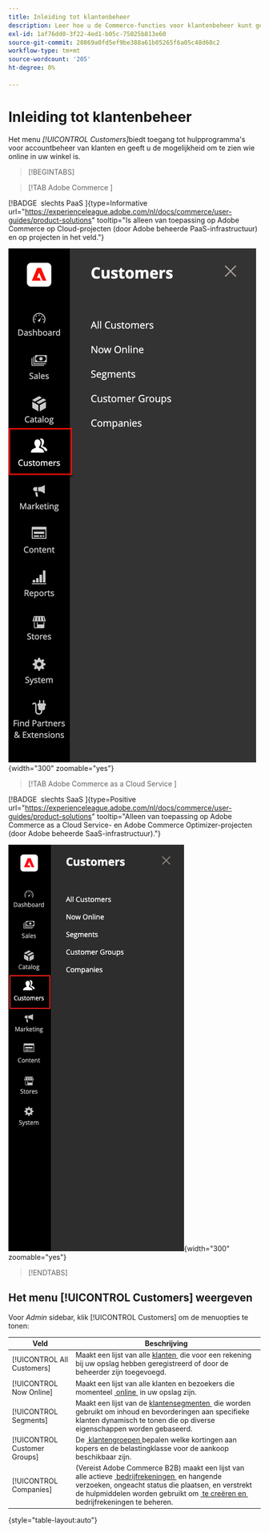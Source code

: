 ```yaml
---
title: Inleiding tot klantenbeheer
description: Leer hoe u de Commerce-functies voor klantenbeheer kunt gebruiken om de klantervaring voor uw winkel te verbeteren.
exl-id: 1af76dd0-3f22-4ed1-b05c-75025b813e60
source-git-commit: 20869a0fd5ef9be388a61b05265f6a05c48d60c2
workflow-type: tm+mt
source-wordcount: '205'
ht-degree: 0%

---
```


# Inleiding tot klantenbeheer

Het menu _[!UICONTROL Customers]_&#x200B;biedt toegang tot hulpprogramma&#39;s voor accountbeheer van klanten en geeft u de mogelijkheid om te zien wie online in uw winkel is.

>[!BEGINTABS]

>[!TAB  Adobe Commerce ]

[!BADGE &#x200B; slechts PaaS &#x200B;]{type=Informative url="https://experienceleague.adobe.com/nl/docs/commerce/user-guides/product-solutions" tooltip="Is alleen van toepassing op Adobe Commerce op Cloud-projecten (door Adobe beheerde PaaS-infrastructuur) en op projecten in het veld."}

![&#x200B; het menu van Klanten &#x200B;](assets/admin-menu-customers.png){width="300" zoomable="yes"}

>[!TAB  Adobe Commerce as a Cloud Service ]

[!BADGE &#x200B; slechts SaaS &#x200B;]{type=Positive url="https://experienceleague.adobe.com/nl/docs/commerce/user-guides/product-solutions" tooltip="Alleen van toepassing op Adobe Commerce as a Cloud Service- en Adobe Commerce Optimizer-projecten (door Adobe beheerde SaaS-infrastructuur)."}

![&#x200B; het menu van Klanten &#x200B;](assets/admin-menu-customers-accs.png){width="300" zoomable="yes"}

>[!ENDTABS]

## Het menu [!UICONTROL Customers] weergeven

Voor _Admin_ sidebar, klik [!UICONTROL Customers] om de menuopties te tonen:

| Veld | Beschrijving |
|---|---|
| [!UICONTROL All Customers] | Maakt een lijst van alle [&#x200B; klanten &#x200B;](../customers/customers-all.md) die voor een rekening bij uw opslag hebben geregistreerd of door de beheerder zijn toegevoegd. |
| [!UICONTROL Now Online] | Maakt een lijst van alle klanten en bezoekers die momenteel [&#x200B; online &#x200B;](../customers/now-online.md) in uw opslag zijn. |
| [!UICONTROL Segments] | Maakt een lijst van de [&#x200B; klantensegmenten &#x200B;](../customers/customer-segments.md) die worden gebruikt om inhoud en bevorderingen aan specifieke klanten dynamisch te tonen die op diverse eigenschappen worden gebaseerd. |
| [!UICONTROL Customer Groups] | De [&#x200B; klantengroepen &#x200B;](../customers/customer-groups.md) bepalen welke kortingen aan kopers en de belastingklasse voor de aankoop beschikbaar zijn. |
| [!UICONTROL Companies] | (Vereist Adobe Commerce B2B) maakt een lijst van alle actieve [&#x200B; bedrijfrekeningen &#x200B;](../b2b/account-companies.md) en hangende verzoeken, ongeacht status die plaatsen, en verstrekt de hulpmiddelen worden gebruikt om [&#x200B; te creëren en &#x200B;](../b2b/account-company-manage.md) bedrijfrekeningen te beheren. |

{style="table-layout:auto"}

